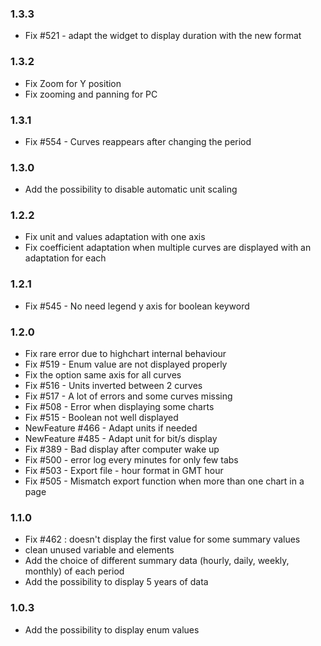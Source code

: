 ### 1.3.3
* Fix #521 - adapt the widget to display duration with the new format

### 1.3.2
* Fix Zoom for Y position
* Fix zooming and panning for PC

### 1.3.1
* Fix #554 - Curves reappears after changing the period

### 1.3.0
* Add the possibility to disable automatic unit scaling

### 1.2.2
* Fix unit and values adaptation with one axis
* Fix coefficient adaptation when multiple curves are displayed with an adaptation for each

### 1.2.1
* Fix #545 - No need legend y axis for boolean keyword

### 1.2.0
* Fix rare error due to highchart internal behaviour
* Fix #519 - Enum value are not displayed properly
* Fix the option same axis for all curves
* Fix #516 - Units inverted between 2 curves
* Fix #517 - A lot of errors and some curves missing
* Fix #508 - Error when displaying some charts
* Fix #515 - Boolean not well displayed
* NewFeature #466 - Adapt units if needed
* NewFeature #485 - Adapt unit for bit/s display
* Fix #389 - Bad display after computer wake up
* Fix #500 - error log every minutes for only few tabs
* Fix #503 - Export file - hour format in GMT hour
* Fix #505 - Mismatch export function when more than one chart in a page

### 1.1.0
* Fix #462 : doesn't display the first value for some summary values
* clean unused variable and elements
* Add the choice of different summary data (hourly, daily, weekly, monthly) of each period
* Add the possibility to display 5 years of data

### 1.0.3
* Add the possibility to display enum values
